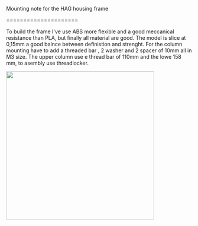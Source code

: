 Mounting note for the HAG housing frame

===================== 

To build the frame I've use ABS more flexible and a good meccanical resistance than PLA, but finally all material are good. 
The model is slice at 0,15mm a good balnce between definistion and strenght.
For the column mounting have to add a threaded bar , 2 washer  and 2 spacer of 10mm all in M3 size. The upper column use e thread bar of 110mm and the lowe 158 mm, to asembly use threadlocker.

<img src="https://github.com/raspibo/HotAirGun/blob/master/Pict/ColumnMoun.jpg" width="400">
